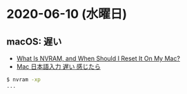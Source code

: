 # 2020-06-10 (水曜日)

## macOS: 遅い

- [What Is NVRAM, and When Should I Reset It On My Mac?](https://www.howtogeek.com/284948/what-is-nvram-and-when-should-i-reset-it-on-my-mac/)
- [Mac 日本語入力 遅い 感じたら](https://qiita.com/kozimon/items/6abd7446a1f1908ee318)

~~~bash
$ nvram -xp
...
~~~



